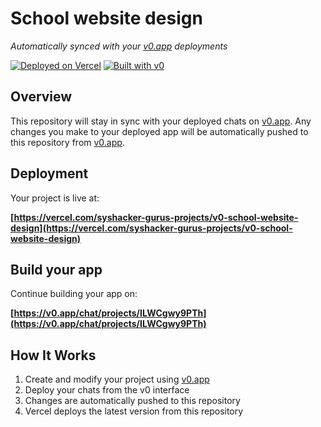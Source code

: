 # School website design

*Automatically synced with your [v0.app](https://v0.app) deployments*

[![Deployed on Vercel](https://img.shields.io/badge/Deployed%20on-Vercel-black?style=for-the-badge&logo=vercel)](https://vercel.com/syshacker-gurus-projects/v0-school-website-design)
[![Built with v0](https://img.shields.io/badge/Built%20with-v0.app-black?style=for-the-badge)](https://v0.app/chat/projects/ILWCgwy9PTh)

## Overview

This repository will stay in sync with your deployed chats on [v0.app](https://v0.app).
Any changes you make to your deployed app will be automatically pushed to this repository from [v0.app](https://v0.app).

## Deployment

Your project is live at:

**[https://vercel.com/syshacker-gurus-projects/v0-school-website-design](https://vercel.com/syshacker-gurus-projects/v0-school-website-design)**

## Build your app

Continue building your app on:

**[https://v0.app/chat/projects/ILWCgwy9PTh](https://v0.app/chat/projects/ILWCgwy9PTh)**

## How It Works

1. Create and modify your project using [v0.app](https://v0.app)
2. Deploy your chats from the v0 interface
3. Changes are automatically pushed to this repository
4. Vercel deploys the latest version from this repository